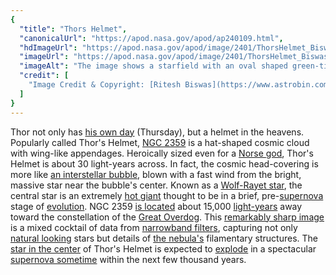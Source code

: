 ```yaml
---
{
  "title": "Thors Helmet",
  "canonicalUrl": "https://apod.nasa.gov/apod/ap240109.html",
  "hdImageUrl": "https://apod.nasa.gov/apod/image/2401/ThorsHelmet_Biswas_1436.jpg",
  "imageUrl": "https://apod.nasa.gov/apod/image/2401/ThorsHelmet_Biswas_960.jpg",
  "imageAlt": "The image shows a starfield with an oval shaped green-tinged nebula in the center. Please see the explanation for more detailed information.",
  "credit": [
    "Image Credit & Copyright: [Ritesh Biswas](https://www.astrobin.com/users/Astrovert_Tez/)"
  ]
}
---
```


Thor not only has [his own day](https://en.wikipedia.org/wiki/Thursday#Thor's_day) (Thursday), but a helmet in the heavens. Popularly called Thor's Helmet, [NGC 2359](https://en.wikipedia.org/wiki/NGC_2359) is a hat-shaped cosmic cloud with wing-like appendages. Heroically sized even for a [Norse god](https://en.wikipedia.org/wiki/Thor), Thor's Helmet is about 30 light-years across. In fact, the cosmic head-covering is more like [an interstellar bubble](https://apod.nasa.gov/apod/ap180419.html), blown with a fast wind from the bright, massive star near the bubble's center. Known as a [Wolf-Rayet star](https://astrobiology.nasa.gov/news/a-wolf-rayet-bubble-and-the-early-solar-system/), the central star is an extremely [hot giant](https://apod.nasa.gov/apod/ap200308.html) thought to be in a brief, pre-[supernova](https://apod.nasa.gov/apod/ap050910.html) stage of [evolution](https://www.jpl.nasa.gov/infographics/stellar-evolution). NGC 2359 [is located](https://apod.nasa.gov/apod/ap100319.html) about 15,000 [light-years](https://spaceplace.nasa.gov/light-year/) away toward the constellation of the [Great Overdog](https://webhome.phy.duke.edu/~hsg/134/poems/frost-canis-major.txt). This [remarkably sharp image](https://www.astrobin.com/jx49cy/0/) is a mixed cocktail of data from [narrowband filters](https://astrobackyard.com/narrowband-imaging/), capturing not only [natural looking](https://images-na.ssl-images-amazon.com/images/I/81Nf3-uFj0L.__AC_SY445_SX342_QL70_FMwebp_.jpg) stars but details of [the nebula's](https://iopscience.iop.org/1538-3881/118/2/948) filamentary structures. The [star in the center](https://en.wikipedia.org/wiki/WR_7) of Thor's Helmet is expected to [explode](https://youtu.be/i_PCaRn2xoE) in a spectacular [supernova sometime](https://en.wikipedia.org/wiki/Wolf%E2%80%93Rayet_star#Supernovae) within the next few thousand years.
